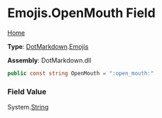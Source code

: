 # Emojis\.OpenMouth Field

[Home](../../../README.md)

**Type**: [DotMarkdown](../../README.md)\.[Emojis](../README.md)

**Assembly**: DotMarkdown\.dll

```csharp
public const string OpenMouth = ":open_mouth:"
```

### Field Value

System\.[String](https://docs.microsoft.com/en-us/dotnet/api/system.string)